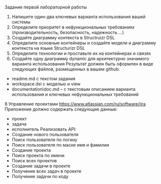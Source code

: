 Задание первой лабораторной работы
1. Напишите один-два ключевых варианта использования вашей системы
2. Определите приоритет в нефункциональных требованиях (производительность,
безопасность, надежность …)
3. Создайте диаграмму контекста в Structruizr DSL
4. Определите основные контейнеры и создайте модели и диаграмму контекста
на языке Structurizr DSL
5. Определите технологии и проставьте их на контейнерах и связях
6. Создайте одну диаграмму dynamic для архитектурно значимого варианта
использования
Результат должен быть оформлен в виде следующих файлов, размещенных в вашем
github:
- readme.md с текстом задания
- workspace.dsl с моделью и view
- documentation\doc.md – с текстовым описанием варианта использования
и ключевых нефункциональных требований

8 Управление
проектами
https://www.atlassian.com/ru/software/jira
Приложение должно содержать следующие данные:
- проект
- задача
- исполнитель
Реализовать API:
- Создание нового пользователя
- Поиск пользователя по логину
- Поиск пользователя по маске имя и фамилии
- Создание проекта
- Поиск проекта по имени
- Поиск всех проектов
- Создание задачи в проекте
- Получение всех задач в проекте
- Получение задачи по коду

